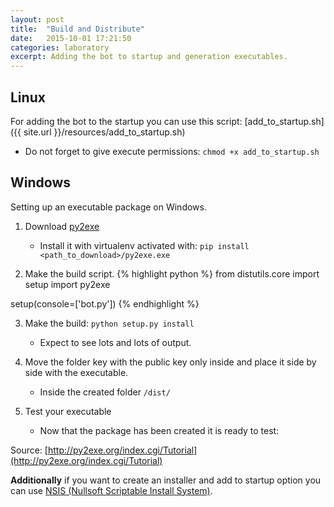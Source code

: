 ```yaml
---
layout: post
title:  "Build and Distribute"
date:   2015-10-01 17:21:50
categories: laboratory
excerpt: Adding the bot to startup and generation executables.
---
```


## Linux

For adding the bot to the startup you can use this script: [add_to_startup.sh]({{ site.url }}/resources/add_to_startup.sh)

- Do not forget to give execute permissions: `chmod +x add_to_startup.sh`

## Windows 

Setting up an executable package on Windows.

1. Download [py2exe](http://sourceforge.net/projects/py2exe/files/latest/download?source=files)
	- Install it with virtualenv activated with: `pip install <path_to_download>/py2exe.exe`
	
2. Make the build script.
{% highlight python %}
from distutils.core import setup
import py2exe

setup(console=['bot.py'])
{% endhighlight %}

3. Make the build: `python setup.py install`
	- Expect to see lots and lots of output.

4. Move the folder key with the public key only inside and place it side by side with the executable.
	- Inside the created folder `/dist/`

5. Test your executable
	- Now that the package has been created it is ready to test: 

Source: [http://py2exe.org/index.cgi/Tutorial](http://py2exe.org/index.cgi/Tutorial)

**Additionally** if you want to create an installer and add to startup option you can use [NSIS (Nullsoft Scriptable Install System)](nsis.sourceforge.net/Main_Page).
